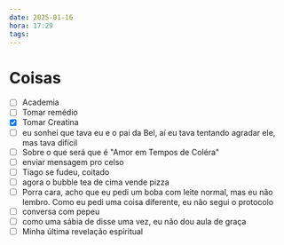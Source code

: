 ```yaml
---
date: 2025-01-16
hora: 17:29
tags:
---
```





# Coisas
- [ ] Academia
- [ ] Tomar remédio
- [x] Tomar Creatina
- [ ] eu sonhei que tava eu e o pai da Bel, aí eu tava tentando agradar ele, mas tava difícil 
- [ ] Sobre o que será que é "Amor em Tempos de Coléra"
- [ ] enviar mensagem pro celso
- [ ] Tiago se fudeu, coitado 
- [ ] agora o bubble tea de cima vende pizza
- [ ] Porra cara, acho que eu pedi um boba com leite normal, mas eu não lembro. Como eu pedi uma coisa diferente, eu não segui o protocolo
- [ ] conversa com pepeu
- [ ] como uma sábia de disse uma vez, eu não dou aula de graça
- [ ] Minha última revelação espiritual